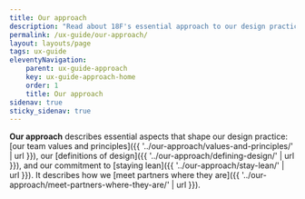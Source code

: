 ```yaml
---
title: Our approach
description: "Read about 18F's essential approach to our design practice."
permalink: /ux-guide/our-approach/
layout: layouts/page
tags: ux-guide
eleventyNavigation: 
    parent: ux-guide-approach
    key: ux-guide-approach-home
    order: 1
    title: Our approach
sidenav: true
sticky_sidenav: true
---
```


**Our approach** describes essential aspects that shape our design practice: [our team values and principles]({{ '../our-approach/values-and-principles/' | url }}), our [definitions of design]({{ '../our-approach/defining-design/' | url }}), and our commitment to [staying lean]({{ '../our-approach/stay-lean/' | url }}). It describes how we [meet partners where they are]({{ '../our-approach/meet-partners-where-they-are/' | url }}).
